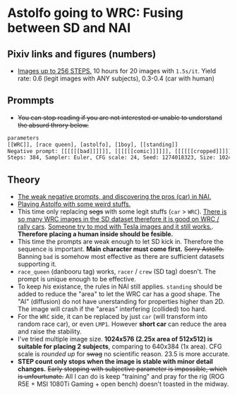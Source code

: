 # Astolfo going to WRC: Fusing between SD and NAI #

## Pixiv links and figures (numbers)

- [Images up to 256 STEPS.](https://www.pixiv.net/en/artworks/102316214) 10 hours for 20 images with `1.5s/it`. Yield rate: 0.6 (legit images with ANY subjects), 0.3-0.4 (car with human)


## Prommpts

- ~~You can stop reading if you are not interested or unable to understand the absurd throry below.~~

```txt
parameters
[[WRC]], [race queen], [astolfo], [1boy], [[standing]]
Negative prompt: [[[[[[bad]]]]]], [[[[[[comic]]]]]], [[[[[[cropped]]]]]], [[[[[[error]]]]]], [[[[[[extra]]]]]], [[[[[[low]]]]]], [[[[[[lowres]]]]]], [[[[[[normal]]]]]], [[[[[[speech_bubble]]]]]], [[[[[[worst]]]]]], [breast]
Steps: 384, Sampler: Euler, CFG scale: 24, Seed: 1274018323, Size: 1024x576, Model hash: 925997e9, Clip skip: 2
```

## Theory

- [The weak negative prompts, and discovering the pros (car) in NAI.](https://github.com/6DammK9/nai-anime-pure-negative-prompt/blob/main/README.md)
- [Playing Astolfo with some weird stuffs.](https://github.com/6DammK9/nai-anime-pure-negative-prompt/blob/main/astolfo_fate.md)
- This time only replacing ~~segs~~ with some legit stuffs (`car` > `WRC`). [There is so many WRC images in the SD dataset therefore it is good on WRC / rally cars](https://www.reddit.com/r/rally/comments/x1yj6w/ai_stable_diffusion_rally_car/). [Someone try to mod with Tesla images and it still works.](https://www.xiaote.com/r/63182dbd73206168b2f7a5d4). **Therefore placing a human inside should be fesible.**
- This time the prompts are weak enough to let SD kick in. Therefore the sequence is important. **Main character must come first.** ~~Sorry Astolfo.~~ Banning `bad` is somehow most effective as there are sufficient datasets supporting it. 
- `race_queen` (danbooru tag) works, `racer` / `crew` (SD tag) doesn't. The prompt is unique enough to be effective.
- To keep *his* existance, the rules in NAI still applies. `standing` should be added to reduce the "area" to let the WRC car has a good shape. The "AI" (diffusion) do not have unerstanding for properties higher than 2D. The image will crash if the "areas" interfering (collided) too hard.
- For the `WRC` side, it can be replaced by just `car` (will transform into random race car), or even `LMP1`. However **short car** can reduce the area and raise the stability.
- I've tried multiple image size. **1024x576 (2.25x area of 512x512) is suitable for placing 2 subjects**, comparing to 640x384 (1x area). CFG scale is *rounded up* for ~~swag~~ no scientific reason. 23.5 is more accurate.
- **STEP count only stops when the image is stable with minor detail changes.** ~~Early stopping with subjective parameter is impossible, which is unfourtunate.~~ All I can do is keep "training" and pray for the rig (ROG R5E + MSI 1080Ti Gaming + open bench) doesn't toasted in the midway.
